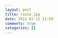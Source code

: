 ```yaml
---
layout: post
title: route.jpg
date: 2012-03-12 21:59
comments: true
categories: []
---
```


